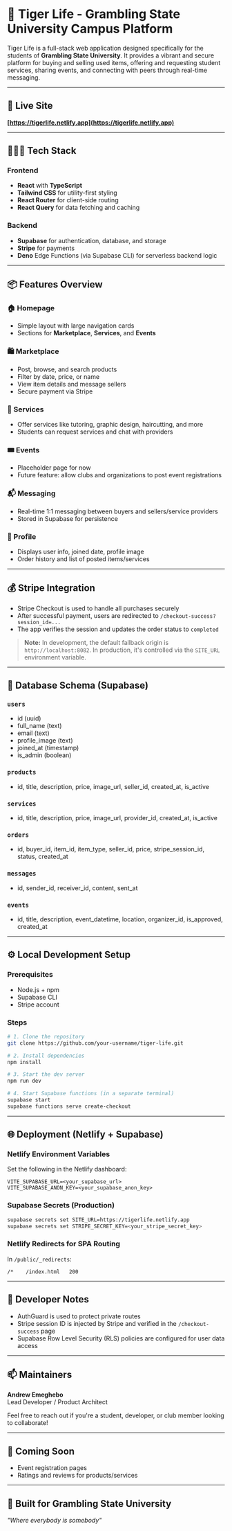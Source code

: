# 🐯 Tiger Life - Grambling State University Campus Platform

Tiger Life is a full-stack web application designed specifically for the students of **Grambling State University**. It provides a vibrant and secure platform for buying and selling used items, offering and requesting student services, sharing events, and connecting with peers through real-time messaging.

---

## 🚀 Live Site

**[https://tigerlife.netlify.app](https://tigerlife.netlify.app)**

---

## 🧑🏽‍💻 Tech Stack

### Frontend

-   **React** with **TypeScript**
-   **Tailwind CSS** for utility-first styling
-   **React Router** for client-side routing
-   **React Query** for data fetching and caching

### Backend

-   **Supabase** for authentication, database, and storage
-   **Stripe** for payments
-   **Deno** Edge Functions (via Supabase CLI) for serverless backend logic

---

## 📦 Features Overview

### 🏠 Homepage

-   Simple layout with large navigation cards
-   Sections for **Marketplace**, **Services**, and **Events**

### 🛍️ Marketplace

-   Post, browse, and search products
-   Filter by date, price, or name
-   View item details and message sellers
-   Secure payment via Stripe

### 🧰 Services

-   Offer services like tutoring, graphic design, haircutting, and more
-   Students can request services and chat with providers

### 🎟️ Events

-   Placeholder page for now
-   Future feature: allow clubs and organizations to post event registrations

### 📬 Messaging

-   Real-time 1:1 messaging between buyers and sellers/service providers
-   Stored in Supabase for persistence

### 👤 Profile

-   Displays user info, joined date, profile image
-   Order history and list of posted items/services

---

## 💰 Stripe Integration

-   Stripe Checkout is used to handle all purchases securely
-   After successful payment, users are redirected to `/checkout-success?session_id=...`
-   The app verifies the session and updates the order status to `completed`

> **Note:** In development, the default fallback origin is `http://localhost:8082`. In production, it's controlled via the `SITE_URL` environment variable.

---

## 🧱 Database Schema (Supabase)

### `users`

-   id (uuid)
-   full_name (text)
-   email (text)
-   profile_image (text)
-   joined_at (timestamp)
-   is_admin (boolean)

### `products`

-   id, title, description, price, image_url, seller_id, created_at, is_active

### `services`

-   id, title, description, price, image_url, provider_id, created_at, is_active

### `orders`

-   id, buyer_id, item_id, item_type, seller_id, price, stripe_session_id, status, created_at

### `messages`

-   id, sender_id, receiver_id, content, sent_at

### `events`

-   id, title, description, event_datetime, location, organizer_id, is_approved, created_at

---

## ⚙️ Local Development Setup

### Prerequisites

-   Node.js + npm
-   Supabase CLI
-   Stripe account

### Steps

```bash
# 1. Clone the repository
git clone https://github.com/your-username/tiger-life.git

# 2. Install dependencies
npm install

# 3. Start the dev server
npm run dev

# 4. Start Supabase functions (in a separate terminal)
supabase start
supabase functions serve create-checkout
```

---

## 🌐 Deployment (Netlify + Supabase)

### Netlify Environment Variables

Set the following in the Netlify dashboard:

```
VITE_SUPABASE_URL=<your_supabase_url>
VITE_SUPABASE_ANON_KEY=<your_supabase_anon_key>
```

### Supabase Secrets (Production)

```bash
supabase secrets set SITE_URL=https://tigerlife.netlify.app
supabase secrets set STRIPE_SECRET_KEY=<your_stripe_secret_key>
```

### Netlify Redirects for SPA Routing

In `/public/_redirects`:

```
/*    /index.html   200
```

---

## 📌 Developer Notes

-   AuthGuard is used to protect private routes
-   Stripe session ID is injected by Stripe and verified in the `/checkout-success` page
-   Supabase Row Level Security (RLS) policies are configured for user data access

---

## 📫 Maintainers

**Andrew Emeghebo**  
Lead Developer / Product Architect

Feel free to reach out if you're a student, developer, or club member looking to collaborate!

---

## 🏁 Coming Soon

-   Event registration pages
-   Ratings and reviews for products/services

---

## 🐅 Built for Grambling State University

_"Where everybody is somebody"_
